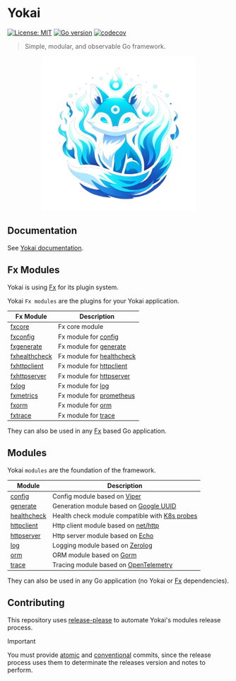 # Yokai

[![License: MIT](https://img.shields.io/badge/License-MIT-blue.svg)](https://opensource.org/licenses/MIT)
[![Go version](https://img.shields.io/badge/Go-1.20-blue)](https://go.dev/)
[![codecov](https://codecov.io/gh/ankorstore/yokai/graph/badge.svg?token=ghUBlFsjhR)](https://codecov.io/gh/ankorstore/yokai)

> Simple, modular, and observable Go framework.

<p align="center">
  <img src="docs/assets/images/yokai.png" width="350" height="350" />
</p>

## Documentation

See [Yokai documentation](https://ankorstore.github.io/yokai).

## Fx Modules

Yokai is using [Fx](https://github.com/uber-go/fx) for its plugin system.

Yokai `Fx modules` are the plugins for your Yokai application.

| Fx Module                      | Description                                                             |
|--------------------------------|-------------------------------------------------------------------------|
| [fxcore](fxcore)               | Fx core module                                                          |
| [fxconfig](fxconfig)           | Fx module for [config](config)                                          |
| [fxgenerate](fxgenerate)       | Fx module for [generate](generate)                                      |
| [fxhealthcheck](fxhealthcheck) | Fx module for [healthcheck](healthcheck)                                |
| [fxhttpclient](fxhttpclient)   | Fx module for [httpclient](httpclient)                                  |
| [fxhttpserver](fxhttpserver)   | Fx module for [httpserver](httpserver)                                  |
| [fxlog](fxlog)                 | Fx module for [log](log)                                                |
| [fxmetrics](fxmetrics)         | Fx module for [prometheus](https://github.com/prometheus/client_golang) |
| [fxorm](fxorm)                 | Fx module for [orm](orm)                                                |
| [fxtrace](fxtrace)             | Fx module for [trace](trace)                                            |

They can also be used in any [Fx](https://github.com/uber-go/fx) based Go application.

## Modules

Yokai `modules` are the foundation of the framework.

| Module                     | Description                                                                                                                                             |
|----------------------------|---------------------------------------------------------------------------------------------------------------------------------------------------------|
| [config](config)           | Config module based on [Viper](https://github.com/spf13/viper)                                                                                          |
| [generate](generate)       | Generation module based on [Google UUID](https://github.com/google/uuid)                                                                                |
| [healthcheck](healthcheck) | Health check module compatible with [K8s probes](https://kubernetes.io/docs/tasks/configure-pod-container/configure-liveness-readiness-startup-probes/) |
| [httpclient](httpclient)   | Http client module based on [net/http](https://pkg.go.dev/net/http)                                                                                     |
| [httpserver](httpserver)   | Http server module based on [Echo](https://echo.labstack.com/)                                                                                          |
| [log](log)                 | Logging module based on [Zerolog](https://github.com/rs/zerolog)                                                                                        |
| [orm](orm)                 | ORM module based on [Gorm](https://gorm.io/)                                                                                                            |
| [trace](trace)             | Tracing module based on [OpenTelemetry](https://github.com/open-telemetry/opentelemetry-go)                                                             |

They can also be used in any Go application (no Yokai or [Fx](https://github.com/uber-go/fx) dependencies).

## Contributing

This repository uses [release-please](https://github.com/googleapis/release-please) to automate Yokai's modules release process.

> [!IMPORTANT]
> You must provide [atomic](https://en.wikipedia.org/wiki/Atomic_commit#Revision_control) and [conventional](https://www.conventionalcommits.org/en/v1.0.0/) commits, since the release process uses them to determinate the releases version and notes to perform.

